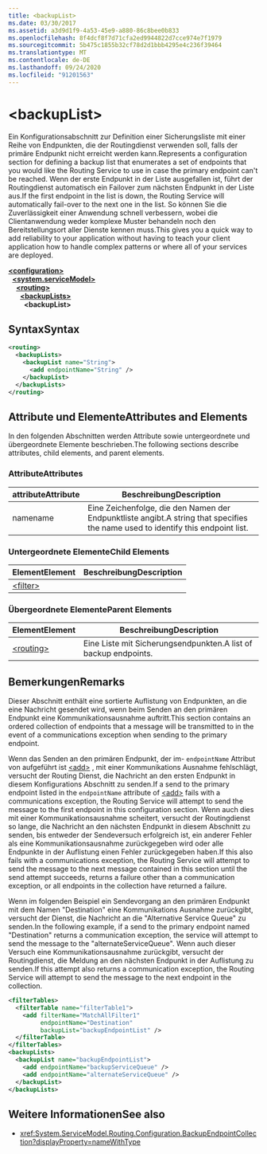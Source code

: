 ```yaml
---
title: <backupList>
ms.date: 03/30/2017
ms.assetid: a3d9d1f9-4a53-45e9-a880-86c8bee0b833
ms.openlocfilehash: 8f4dcf8f7d71cfa2ed9944822d7cce974e7f1979
ms.sourcegitcommit: 5b475c1855b32cf78d2d1bbb4295e4c236f39464
ms.translationtype: MT
ms.contentlocale: de-DE
ms.lasthandoff: 09/24/2020
ms.locfileid: "91201563"
---
```

# \<backupList>

<span data-ttu-id="7d6ea-101">Ein Konfigurationsabschnitt zur Definition einer Sicherungsliste mit einer Reihe von Endpunkten, die der Routingdienst verwenden soll, falls der primäre Endpunkt nicht erreicht werden kann.</span><span class="sxs-lookup"><span data-stu-id="7d6ea-101">Represents a configuration section for defining a backup list that enumerates a set of endpoints that you would like the Routing Service to use in case the primary endpoint can't be reached.</span></span> <span data-ttu-id="7d6ea-102">Wenn der erste Endpunkt in der Liste ausgefallen ist, führt der Routingdienst automatisch ein Failover zum nächsten Endpunkt in der Liste aus.</span><span class="sxs-lookup"><span data-stu-id="7d6ea-102">If the first endpoint in the list is down, the Routing Service will automatically fail-over to the next one in the list.</span></span>  <span data-ttu-id="7d6ea-103">So können Sie die Zuverlässigkeit einer Anwendung schnell verbessern, wobei die Clientanwendung weder komplexe Muster behandeln noch den Bereitstellungsort aller Dienste kennen muss.</span><span class="sxs-lookup"><span data-stu-id="7d6ea-103">This gives you a quick way to add reliability to your application without having to teach your client application how to handle complex patterns or where all of your services are deployed.</span></span>  
  
[**\<configuration>**](../configuration-element.md)\
&nbsp;&nbsp;[**\<system.serviceModel>**](system-servicemodel.md)\
&nbsp;&nbsp;&nbsp;&nbsp;[**\<routing>**](routing.md)\
&nbsp;&nbsp;&nbsp;&nbsp;&nbsp;&nbsp;[**\<backupLists>**](backuplists.md)\
&nbsp;&nbsp;&nbsp;&nbsp;&nbsp;&nbsp;&nbsp;&nbsp;**\<backupList>**  
  
## <a name="syntax"></a><span data-ttu-id="7d6ea-104">Syntax</span><span class="sxs-lookup"><span data-stu-id="7d6ea-104">Syntax</span></span>  
  
```xml  
<routing>
  <backupLists>
    <backupList name="String">
      <add endpointName="String" />
    </backupList>
  </backupLists>
</routing>
```  
  
## <a name="attributes-and-elements"></a><span data-ttu-id="7d6ea-105">Attribute und Elemente</span><span class="sxs-lookup"><span data-stu-id="7d6ea-105">Attributes and Elements</span></span>  

 <span data-ttu-id="7d6ea-106">In den folgenden Abschnitten werden Attribute sowie untergeordnete und übergeordnete Elemente beschrieben.</span><span class="sxs-lookup"><span data-stu-id="7d6ea-106">The following sections describe attributes, child elements, and parent elements.</span></span>  
  
### <a name="attributes"></a><span data-ttu-id="7d6ea-107">Attribute</span><span class="sxs-lookup"><span data-stu-id="7d6ea-107">Attributes</span></span>  
  
|<span data-ttu-id="7d6ea-108">attribute</span><span class="sxs-lookup"><span data-stu-id="7d6ea-108">Attribute</span></span>|<span data-ttu-id="7d6ea-109">Beschreibung</span><span class="sxs-lookup"><span data-stu-id="7d6ea-109">Description</span></span>|  
|---------------|-----------------|  
|<span data-ttu-id="7d6ea-110">name</span><span class="sxs-lookup"><span data-stu-id="7d6ea-110">name</span></span>|<span data-ttu-id="7d6ea-111">Eine Zeichenfolge, die den Namen der Endpunktliste angibt.</span><span class="sxs-lookup"><span data-stu-id="7d6ea-111">A string that specifies the name used to identify this endpoint list.</span></span>|  
  
### <a name="child-elements"></a><span data-ttu-id="7d6ea-112">Untergeordnete Elemente</span><span class="sxs-lookup"><span data-stu-id="7d6ea-112">Child Elements</span></span>  
  
|<span data-ttu-id="7d6ea-113">Element</span><span class="sxs-lookup"><span data-stu-id="7d6ea-113">Element</span></span>|<span data-ttu-id="7d6ea-114">Beschreibung</span><span class="sxs-lookup"><span data-stu-id="7d6ea-114">Description</span></span>|  
|-------------|-----------------|  
|[\<filter>](filter.md)||  
  
### <a name="parent-elements"></a><span data-ttu-id="7d6ea-115">Übergeordnete Elemente</span><span class="sxs-lookup"><span data-stu-id="7d6ea-115">Parent Elements</span></span>  
  
|<span data-ttu-id="7d6ea-116">Element</span><span class="sxs-lookup"><span data-stu-id="7d6ea-116">Element</span></span>|<span data-ttu-id="7d6ea-117">Beschreibung</span><span class="sxs-lookup"><span data-stu-id="7d6ea-117">Description</span></span>|  
|-------------|-----------------|  
|[\<routing>](routing.md)|<span data-ttu-id="7d6ea-118">Eine Liste mit Sicherungsendpunkten.</span><span class="sxs-lookup"><span data-stu-id="7d6ea-118">A list of backup endpoints.</span></span>|  
  
## <a name="remarks"></a><span data-ttu-id="7d6ea-119">Bemerkungen</span><span class="sxs-lookup"><span data-stu-id="7d6ea-119">Remarks</span></span>  

 <span data-ttu-id="7d6ea-120">Dieser Abschnitt enthält eine sortierte Auflistung von Endpunkten, an die eine Nachricht gesendet wird, wenn beim Senden an den primären Endpunkt eine Kommunikationsausnahme auftritt.</span><span class="sxs-lookup"><span data-stu-id="7d6ea-120">This section contains an ordered collection of endpoints that a message will be transmitted to in the event of a communications exception when sending to the primary endpoint.</span></span>  
  
 <span data-ttu-id="7d6ea-121">Wenn das Senden an den primären Endpunkt, der im- `endpointName` Attribut von aufgeführt ist [\<add>](add-of-entries.md) , mit einer Kommunikations Ausnahme fehlschlägt, versucht der Routing Dienst, die Nachricht an den ersten Endpunkt in diesem Konfigurations Abschnitt zu senden.</span><span class="sxs-lookup"><span data-stu-id="7d6ea-121">If a send to the primary endpoint listed in the `endpointName` attribute of [\<add>](add-of-entries.md) fails with a communications exception, the Routing Service will attempt to send the message to the first endpoint in this configuration section.</span></span> <span data-ttu-id="7d6ea-122">Wenn auch dies mit einer Kommunikationsausnahme scheitert, versucht der Routingdienst so lange, die Nachricht an den nächsten Endpunkt in diesem Abschnitt zu senden, bis entweder der Sendeversuch erfolgreich ist, ein anderer Fehler als eine Kommunikationsausnahme zurückgegeben wird oder alle Endpunkte in der Auflistung einen Fehler zurückgegeben haben.</span><span class="sxs-lookup"><span data-stu-id="7d6ea-122">If this also fails with a communications exception, the Routing Service will attempt to send the message to the next message contained in this section until the send attempt succeeds, returns a failure other than a communication exception, or all endpoints in the collection have returned a failure.</span></span>  
  
 <span data-ttu-id="7d6ea-123">Wenn im folgenden Beispiel ein Sendevorgang an den primären Endpunkt mit dem Namen "Destination" eine Kommunikations Ausnahme zurückgibt, versucht der Dienst, die Nachricht an die "Alternative Service Queue" zu senden.</span><span class="sxs-lookup"><span data-stu-id="7d6ea-123">In the following example, if a send to the primary endpoint named "Destination" returns a communication exception, the service will attempt to send the message to the "alternateServiceQueue".</span></span> <span data-ttu-id="7d6ea-124">Wenn auch dieser Versuch eine Kommunikationsausnahme zurückgibt, versucht der Routingdienst, die Meldung an den nächsten Endpunkt in der Auflistung zu senden.</span><span class="sxs-lookup"><span data-stu-id="7d6ea-124">If this attempt also returns a communication exception, the Routing Service will attempt to send the message to the next endpoint in the collection.</span></span>  
  
```xml  
<filterTables>
  <filterTable name="filterTable1">
    <add filterName="MatchAllFilter1"
         endpointName="Destination"
         backupList="backupEndpointList" />
  </filterTable>
</filterTables>
<backupLists>
  <backupList name="backupEndpointList">
    <add endpointName="backupServiceQueue" />
    <add endpointName="alternateServiceQueue" />
  </backupList>
</backupLists>
```  
  
## <a name="see-also"></a><span data-ttu-id="7d6ea-125">Weitere Informationen</span><span class="sxs-lookup"><span data-stu-id="7d6ea-125">See also</span></span>

- <xref:System.ServiceModel.Routing.Configuration.BackupEndpointCollection?displayProperty=nameWithType>
